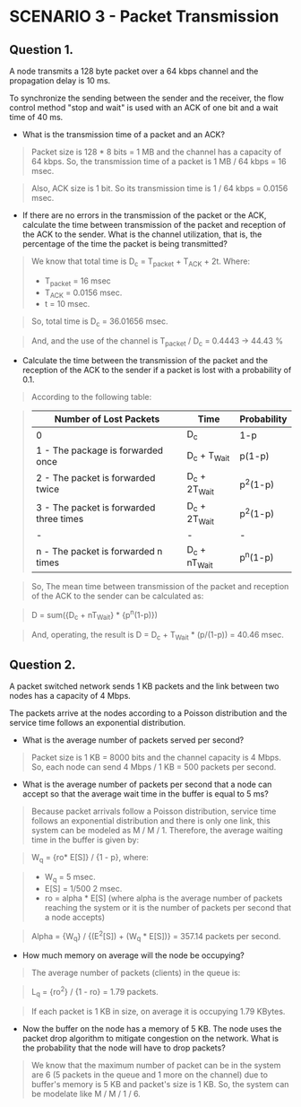 # SCENARIO 3 - Packet Transmission

## Question 1.

A node transmits a 128 byte packet over a 64 kbps channel and the propagation delay is 10 ms. 

To synchronize the sending between the sender and the receiver, the flow control method "stop and wait" is used with an ACK of one bit and a wait time of 40 ms.

* What is the transmission time of a packet and an ACK?

> Packet size is 128 * 8 bits = 1 MB and the channel has a capacity of 64 kbps. So, the transmission time of a packet is 1 MB / 64 kbps = 16 msec.

> Also, ACK size is 1 bit. So its transmission time is 1 / 64 kbps = 0.0156 msec.

* If there are no errors in the transmission of the packet or the ACK, calculate the time between transmission of the packet and reception of the ACK to the sender. What is the channel utilization, that is, the percentage of the time the packet is being transmitted?

> We know that total time is D<sub>c</sub> = T<sub>packet</sub> + T<sub>ACK</sub> + 2t. Where:
> - T<sub>packet</sub> = 16 msec
> - T<sub>ACK</sub> = 0.0156 msec.
> - t = 10 msec.

> So, total time is D<sub>c</sub> = 36.01656 msec.

> And, and the use of the channel is T<sub>packet</sub> / D<sub>c</sub> = 0.4443 -> 44.43 %

* Calculate the time between the transmission of the packet and the reception of the ACK to the sender if a packet is lost with a probability of 0.1.

> According to the following table:

> | Number of Lost Packets | Time | Probability |
> | ------------- | ------------- | ------------- |
> | 0 | D<sub>c</sub>  | 1-p |
> | 1 - The package is forwarded once | D<sub>c</sub> + T<sub>Wait</sub> | p(1-p) |
> | 2 - The packet is forwarded twice | D<sub>c</sub> + 2T<sub>Wait</sub> | p<sup>2</sup>(1-p) |
> | 3 - The packet is forwarded three times | D<sub>c</sub> + 2T<sub>Wait</sub>  | p<sup>2</sup>(1-p) |
> | - | - | - |
> | n - The packet is forwarded n times | D<sub>c</sub> + nT<sub>Wait</sub>  | p<sup>n</sup>(1-p) |

> So, The mean time between transmission of the packet and reception of the ACK to the sender can be calculated as: 

> D = sum({D<sub>c</sub> + nT<sub>Wait</sub>} * {p<sup>n</sup>(1-p)})

> And, operating, the result is D = D<sub>c</sub> + T<sub>Wait</sub> * (p/(1-p)) = 40.46 msec.


## Question 2.

A packet switched network sends 1 KB packets and the link between two nodes has a capacity of 4 Mbps.

The packets arrive at the nodes according to a Poisson distribution and the service time follows an exponential distribution.

* What is the average number of packets served per second?

> Packet size is 1 KB = 8000 bits and the channel capacity is 4 Mbps. So, each node can send 4 Mbps / 1 KB = 500 packets per second.  

* What is the average number of packets per second that a node can accept so that the average wait time in the buffer is equal to 5 ms?

> Because packet arrivals follow a Poisson distribution, service time follows an exponential distribution and there is only one link, this system can be modeled as M / M / 1. Therefore, the average waiting time in the buffer is given by:

> W<sub>q</sub> = {ro* E[S]} / {1 - p}, where:

> - W<sub>q</sub> = 5 msec.
> - E[S] = 1/500 2 msec.
> - ro = alpha * E[S] (where alpha is the average number of packets reaching the system or it is the number of packets per second that a node accepts)

> Alpha = {W<sub>q</sub>} / {(E<sup>2</sup>[S]) + (W<sub>q</sub> * E[S])} = 357.14 packets per second.

* How much memory on average will the node be occupying?

> The average number of packets (clients) in the queue is:

> L<sub>q</sub> = {ro<sup>2</sup>} / {1 - ro} = 1.79 packets.

> If each packet is 1 KB in size, on average it is occupying 1.79 KBytes.

* Now the buffer on the node has a memory of 5 KB. The node uses the packet drop algorithm to mitigate congestion on the network. What is the probability that the node will have to drop packets?

> We know that the maximum number of packet can be in the system are 6 (5 packets in the queue and 1 more on the channel) due to buffer's memory is 5 KB and packet's size is 1 KB. So, the system can be modelate like M / M / 1 / 6. 

